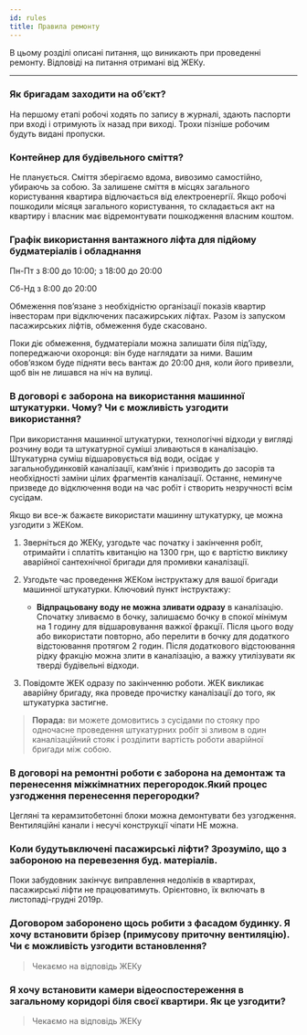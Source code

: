 ```yaml
---
id: rules
title: Правила ремонту
---
```


В цьому розділі описані питання, що виникають при проведенні ремонту.
Відповіді на питання отримані від ЖЕКу.

___________

### Як бригадам заходити на об’єкт?

На першому етапі робочі ходять по запису в журналі, здають паспорти при вході
і отримують їх назад при виході. Трохи пізніше робочим будуть видані пропуски.

### Контейнер для будівельного сміття?

Не планується. Сміття зберігаємо вдома, вивозимо самостійно, убираючь за собою.
За залишене сміття в місцях загального користування квартира відлючається від
електроенергії. Якщо робочі пошкодили місяця загального користування, то складається
акт на квартиру і власник має відремонтувати пошкодження власним коштом.

### Графік використання вантажного ліфта для підйому будматеріалів і обладнання

Пн-Пт з 8:00 до 10:00; з 18:00 до 20:00

Сб-Нд з 8:00 до 20:00

Обмеження пов’язане з необхідністю організації показів квартир
інвесторам при відключених пасажирських ліфтах. Разом із запуском
пасажирських ліфтів, обмеження буде скасовано.

Поки діє обмеження, будматеріали можна залишати біля під’їзду,
попереджаючи охоронця: він буде наглядати за ними. Вашим обов’язком буде
підняти весь вантаж до 20:00 дня, коли його привезли, щоб він не лишався
на ніч на вулиці.

### В договорі є заборона на використання машинної штукатурки. Чому? Чи є можливість узгодити використання?

При використання машинної штукатурки, технологічні відходи у вигляді
розчину води та штукатурної суміші зливаються в каналізацію. Штукатурна
суміш відшаровується від води, осідає у загальнобудинковій каналізації,
кам’яніє і призводить до засорів та необхідності заміни цілих фрагментів
каналізації. Останнє, неминуче призведе до відключення води на час робіт
і створить незручності всім сусідам.

Якщо ви все-ж бажаєте використати машинну штукатурку, це можна узгодити з ЖЕКом.

1. Зверніться до ЖЕКу, узгодьте час початку і закінчення робіт,
   отримайти і сплатіть квитанцію на 1300 грн, що є вартістю виклику
   аварійної сантехнічної бригади для промивки каналізації.
   
2. Узгодьте час проведення ЖЕКом інструктажу для вашої бригади машинної
   штукатурки. Ключовий пункт інструктажу:
   
   - __Відпрацьовану воду не можна зливати одразу__ в каналізацію. Спочатку
   зливаємо в бочку, залишаємо бочку в спокої мінімум на 1 годину для
   відшаровування важкої фракції. Після цього воду або використати повторно, або перелити
   в бочку для додаткого відстоювання протягом 2 годин. Після додаткового відстоювання рідку
   фракцію можна злити в каналізацію, а важку утилізувати як тверді будівельні відходи.
   
3. Повідомте ЖЕК одразу по закінченню роботи. ЖЕК викликає аварійну
   бригаду, яка проведе прочистку каналізації до того, як штукатурка
   застигне.

> **Порада:** ви можете домовитись з сусідами по стояку про одночасне
проведення штукатурних робіт зі зливом в один каналізаційний стояк і
розділити вартість роботи аварійної бригади між собою.

### В договорі на ремонтні роботи є заборона на демонтаж та перенесення міжкімнатних перегородок.Який процес узгодження перенесення перегородки?

Цегляні та керамзитобетонні блоки можна демонтувати без узгодження. 
Вентиляційні канали і несучі конструкції чіпати НЕ можна.

### Коли будутьвключені пасажирські ліфти? Зрозуміло, що з забороною на перевезення буд. матеріалів. 

Поки забудовник закінчує виправлення недоліків в
квартирах, пасажирські ліфти не працюватимуть. Орієнтовно, їх включать в
листопаді-грудні 2019р.

### Договором заборонено щось робити з фасадом будинку. Я хочу встановити брізер (примусову приточну вентиляцію). Чи є можливість узгодити встановлення?

> Чекаємо на відповідь ЖЕКу

### Я хочу встановити камери відеоспостереження в загальному коридорі біля своєї квартири. Як це узгодити?

> Чекаємо на відповідь ЖЕКу
